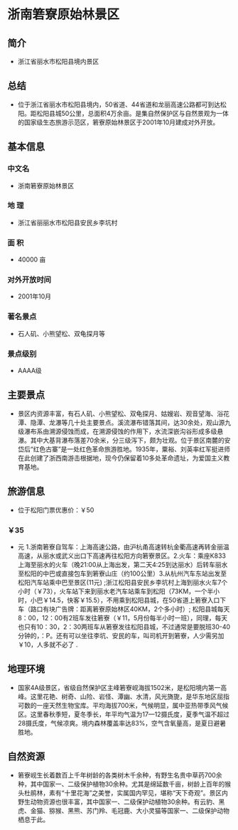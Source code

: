 # 浙南箬寮原始林景区
## 简介
- 浙江省丽水市松阳县境内景区
## 总结
- 位于浙江省丽水市松阳县境内，50省道、44省道和龙丽高速公路都可到达松阳。距松阳县城50公里，总面积4万余亩。是集自然保护区与自然景观为一体的国家级生态旅游示范区，箬寮原始林景区于2001年10月建成对外开放。
## 基本信息
### 中文名
- 浙南箬寮原始林景区
### 地    理
- 浙江省丽丽水市松阳县安民乡李坑村
### 面    积
- 40000 亩
### 对外开放时间
- 2001年10月
### 著名景点
- 石人矶、小熊望松、双龟探月等
### 景点级别
- AAAA级
## 主要景点
- 景区内资源丰富，有石人矶、小熊望松、双龟探月、姑嫂岩、观音望海、浴花潭、隐潭、龙瀑等几十处主要景点。溪流瀑布错落其间，达30余处，观山源九级瀑布系由溯源侵蚀而成，在溯源侵蚀的作用下，水流深嵌沟谷形成多级悬瀑。其中大基背瀑布落差70余米，分三级泻下，颇为壮观。位于景区南麓的安岱后“红色古寨”是一处红色革命旅游胜地。1935年，粟裕、刘英率红军挺进师在此创建了浙西南游击根据地，现今仍保留着10多处革命遗址，为爱国主义教育基地。
## 旅游信息
- 位于松阳门票优惠价：￥50
### ￥35
- 元 1.浙南箬寮自驾车：上海高速公路，由沪杭甬高速转杭金衢高速再转金丽温高速，从丽水或武义出口下高速再往松阳方向箬寮景区。2.火车：乘座K833上海至丽水的火车（晚21:00从上海出发，第二天4:25到达丽水）后转车丽水至松阳的中巴或直接包车到箬寮山庄（约100公里）3.从杭州汽车东站出发至松阳汽车站乘中巴至景区(11元) ;浙江松阳县安民乡李坑村上海到丽水火车7个小时（￥73），火车站下来到丽水老汽车站乘车到松阳（73KM，一个半小时，小巴￥14.5，快客￥15.5），不用乘到松阳县城，在50省道上箬寮入口下车（路口有块广告牌：距离箬寮原始林区40KM，2个多小时）; 松阳县城每天8：00，12：00有2班车发往箬寮（￥11，5月份每半小时一班），同理，每天也只有10：30，2：30两班车从箬寮发往松阳县城，不过通常是要脱班30-40分钟的，：P。还有可以坐往李坑、安民的车，叫司机开到箬寮，人少需另加￥10，人多就不必了 .
## 地理环境
- 国家4A级景区，省级自然保护区主峰箬寮岘海拔1502米，是松阳境内第一高峰。这里花艳、树奇、山险、岩怪、潭幽、水清，风光旖旎，是华东地区屈指可数的一座天然生物宝库。平均海拔700米，气候明显，属中亚热带季风气候区。这里春秋季短，夏冬季长，年平均气温为17—12摄氏度，夏季气温不超过28摄氏度，气候凉爽。境内森林覆盖率达83%，空气含氧量高，是夏日避暑胜地。
## 自然资源
- 箬寮岘生长着数百上千年树龄的各类树木千余种，有野生名贵中草药700余种，其中国家一、二级保护植物30余种。尤其是绵延数千亩，树龄上百年的猴头杜鹃林，素有“十里花海”之美誉，实属国内罕见，堪称“天下奇观”。景区内野生动物资源也很丰富，其中国家一、二级保护动植物30余种。有云豹、黑虎、金猫、猕猴、黑熊、苏门羚、毛冠鹿、大小灵猫等国家一、二级保护动物栖息于此。